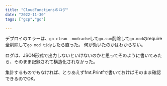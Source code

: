 ```yaml
---
title: "CloudFunctionsのログ"
date: "2022-11-30"
tags: ["gcp","go"]

---
```


デプロイのエラーは、`go clean -modcache`して`go.sum`削除して`go.mod`のrequire全削除して`go mod tidy`したら直った。
何が効いたのかはわからない。

ログは、JSON形式で出力しないといけないのかと思ってそのように書いてみたら、そのまま記録されて構造化されなかった。

集計するものでもなければ、とりあえずfmt.Printfで書いておけばそのまま確認できるのでOK。
